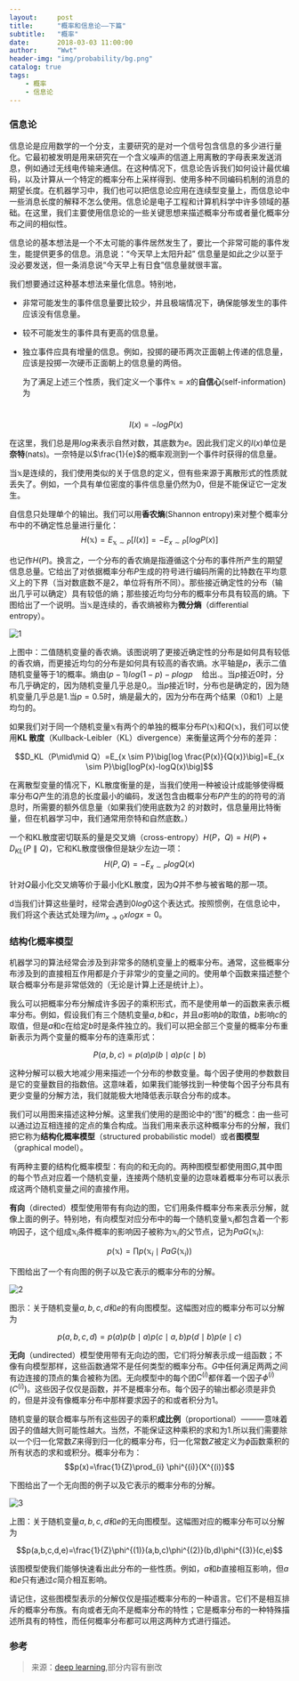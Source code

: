 ```yaml
---
layout:     post
title:      "概率和信息论——下篇"
subtitle:   "概率"
date:       2018-03-03 11:00:00
author:     "Wwt"
header-img: "img/probability/bg.png"
catalog: true
tags:   
    - 概率
    - 信息论
---
```

### 信息论

信息论是应用数学的一个分支，主要研究的是对一个信号包含信息的多少进行量化。它最初被发明是用来研究在一个含义噪声的信道上用离散的字母表来发送消息，例如通过无线电传输来通信。在这种情况下，信息论告诉我们如何设计最优编码，以及计算从一个特定的概率分布上采样得到、使用多种不同编码机制的消息的期望长度。在机器学习中，我们也可以把信息论应用在连续型变量上，而信息论中一些消息长度的解释不怎么使用。信息论是电子工程和计算机科学中许多领域的基础。在这里，我们主要使用信息论的一些关键思想来描述概率分布或者量化概率分布之间的相似性。

信息论的基本想法是一个不太可能的事件居然发生了，要比一个非常可能的事件发生，能提供更多的信息。消息说：“今天早上太阳升起” 信息量是如此之少以至于没必要发送，但一条消息说“今天早上有日食”信息量就很丰富。

我们想要通过这种基本想法来量化信息。特别地，

- 非常可能发生的事件信息量要比较少，并且极端情况下，确保能够发生的事件应该没有信息量。

- 较不可能发生的事件具有更高的信息量。

- 独立事件应具有增量的信息。例如，投掷的硬币两次正面朝上传递的信息量，应该是投掷一次硬币正面朝上的信息量的两倍。

  为了满足上述三个性质，我们定义一个事件$\mathbb{x}=x$的**自信心**(self-information)为

  ​				$$I(x)=-log P(x)$$

在这里，我们总是用$log$来表示自然对数，其底数为$e$。因此我们定义的$I(x)$单位是**奈特**(nats)。一奈特是以$\frac{1}{e}$的概率观测到一个事件时获得的信息量。

当$\mathbb{x}$是连续的，我们使用类似的关于信息的定义，但有些来源于离散形式的性质就丢失了。例如，一个具有单位密度的事件信息量仍然为0，但是不能保证它一定发生。

自信息只处理单个的输出。我们可以用**香农熵**(Shannon entropy)来对整个概率分布中的不确定性总量进行量化：
​		$$H(\mathbb{x})=E_{\mathbb{x}\sim P}[I(x)]=-E_{x \sim P}[logP(x)]$$

也记作$H(P)$。换言之，一个分布的香农熵是指遵循这个分布的事件所产生的期望信息总量。它给出了对依据概率分布$P$生成的符号进行编码所需的比特数在平均意义上的下界（当对数底数不是2，单位将有所不同）。那些接近确定性的分布（输出几乎可以确定）具有较低的熵；那些接近均匀分布的概率分布具有较高的熵。下图给出了一个说明。当$\mathbb{x}$是连续的，香农熵被称为**微分熵**（differential entropy）。

![1](/img/probability/2-1.png)

​      上图中：二值随机变量的香农熵。该图说明了更接近确定性的分布是如何具有较低的香农熵，而更接近均匀的分布是如何具有较高的香农熵。水平轴是$p$，表示二值随机变量等于1的概率。熵由$(p-1)log(1-p)-plogp\quad$给出.。当$p$接近0时，分布几乎确定的，因为随机变量几乎总是0,。当$p$接近1时，分布也是确定的，因为随机变量几乎总是1.当$p=0.5$时，熵是最大的，因为分布在两个结果（0和1）上是均匀的。

如果我们对于同一个随机变量$\mathbb{x}$有两个的单独的概率分布$P(\mathbb{x})$和$Q(\mathbb{x})$，我们可以使用**KL 散度**（Kullback-Leibler（KL）divergence）来衡量这两个分布的差异：

$$D_KL（P\mid\mid Q）=E_{x \sim P}\big[log \frac{P(x)}{Q(x)}\big]=E_{x \sim P}\big[logP(x)-logQ(x)\big]$$

在离散型变量的情况下，KL散度衡量的是，当我们使用一种被设计成能够使得概率分布$Q$产生的消息的长度最小的编码，发送包含由概率分布$P$产生的的符号的消息时，所需要的额外信息量（如果我们使用底数为2 的对数时，信息量用比特衡量，但在机器学习中，我们通常用奈特和自然底数。）

一个和KL散度密切联系的量是交叉熵（cross-entropy）$H(P，Q)=H(P)+D_{KL}(P \parallel Q)$，它和KL散度很像但是缺少左边一项：
$$H(P,Q)=-E_{x \sim P}logQ(x)$$

针对$Q$最小化交叉熵等价于最小化KL散度，因为$Q$并不参与被省略的那一项。

d当我们计算这些量时，经常会遇到$0log0$这个表达式。按照惯例，在信息论中，我们将这个表达式处理为$lim_{x\rightarrow0}xlogx=0$。

### 结构化概率模型

机器学习的算法经常会涉及到非常多的随机变量上的概率分布。通常，这些概率分布涉及到的直接相互作用都是介于非常少的变量之间的。使用单个函数来描述整个联合概率分布是非常低效的（无论是计算上还是统计上）。

我么可以把概率分布分解成许多因子的乘积形式，而不是使用单一的函数来表示概率分布。例如，假设我们有三个随机变量$a,b$和$c$，并且$a$影响$b$的取值，$b$影响$c$的取值，但是$a$和$c$在给定$b$时是条件独立的。我们可以把全部三个变量的概率分布重新表示为两个变量的概率分布的连乘形式：

$$P(a,b,c)=p(a)p(b\mid a)p(c\mid b)$$

这种分解可以极大地减少用来描述一个分布的参数变量。每个因子使用的参数数目是它的变量数目的指数倍。这意味着，如果我们能够找到一种使每个因子分布具有更少变量的分解方法，我们就能极大地降低表示联合分布的成本。

我们可以用图来描述这种分解。这里我们使用的是图论中的“图”的概念：由一些可以通过边互相连接的定点的集合构成。当我们用来表示这种概率分布的分解，我们把它称为**结构化概率模型**（structured probabilistic model）或者**图模型**（graphical model）。

有两种主要的结构化概率模型：有向的和无向的。两种图模型都使用图$G$,其中图的每个节点对应着一个随机变量，连接两个随机变量的边意味着概率分布可以表示成这两个随机变量之间的直接作用。

**有向**（directed）模型使用带有有向边的图，它们用条件概率分布来表示分解，就像上面的例子。特别地，有向模型对应分布中的每一个随机变量$\mathbb{x}_i$都包含着一个影响因子，这个组成$\mathbb{x}_i$条件概率的影响因子被称为$\mathbb{x}_i$的父节点，记为$PaG(\mathbb{x}_i)$:

$$p(\mathbb{x})=\prod p(\mathbb{x}_i\mid PaG(\mathbb{x}_i))$$

下图给出了一个有向图的例子以及它表示的概率分布的分解。

![2](/img/probability/2-2.png)

图示：关于随机变量$a,b,c,d$和$e$的有向图模型。这幅图对应的概率分布可以分解为

$$p(a,b,c,d)=p(a)p(b\mid a)p(c\mid a,b)p(d\mid b)p(e\mid c)$$

**无向**（undirected）模型使用带有无向边的图，它们将分解表示成一组函数；不像有向模型那样，这些函数通常不是任何类型的概率分布。$G$中任何满足两两之间有边连接的顶点的集合被称为团。无向模型中的每个团$C^{(i)}$都伴着一个因子$\phi ^{(i)}(C^{(i)})$。这些因子仅仅是函数，并不是概率分布。每个因子的输出都必须是非负的，但是并没有像概率分布中那样要求因子的和或者积分为1。

随机变量的联合概率与所有这些因子的乘积**成比例**（proportional）———意味着因子的值越大则可能性越大。当然，不能保证这种乘积的求和为1.所以我们需要除以一个归一化常数$Z$来得到归一化的概率分布，归一化常数$Z$被定义为$\phi$函数乘积的所有状态的求和或积分。概率分布为：
$$p(x)=\frac{1}{Z}\prod_{i} \phi^{(i)}(X^{(i)}$$

下图给出了一个无向图的例子以及它表示的概率分布的分解。

![3](/img/probability/2-3.png)

上图：关于随机变量$a,b,c,d$和$e$的无向图模型。这幅图对应的概率分布可以分解为

$$p(a,b,c,d,e)=\frac{1}{Z}\phi^{(1)}(a,b,c)\phi^{(2)}(b,d)\phi^{(3)}(c,e)$$

该图模型使我们能够快速看出此分布的一些性质。例如，$a$和$b$直接相互影响，但$a$和$e$只有通过$c$简介相互影响。

请记住，这些图模型表示的分解仅仅是描述概率分布的一种语言。它们不是相互排斥的概率分布族。有向或者无向不是概率分布的特性；它是概率分布的一种特殊描述所具有的特性，而任何概率分布都可以用这两种方式进行描述。
### 参考

>来源：[deep learning](https://github.com/exacity/deeplearningbook-chinese),部分内容有删改